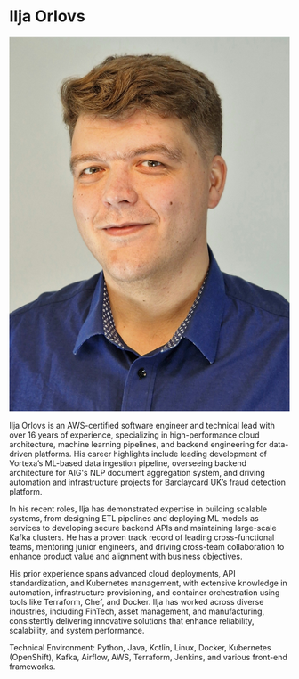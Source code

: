# Ilja Orlovs

<div class="photo">
    <img src="./assets/photo.jpg" alt="photo"/>
</div>

Ilja Orlovs is an AWS-certified software engineer and technical lead with over 16 years of experience, specializing in high-performance cloud architecture, machine learning pipelines, and backend engineering for data-driven platforms. His career highlights include leading development of Vortexa’s ML-based data ingestion pipeline, overseeing backend architecture for AIG's NLP document aggregation system, and driving automation and infrastructure projects for Barclaycard UK’s fraud detection platform.

In his recent roles, Ilja has demonstrated expertise in building scalable systems, from designing ETL pipelines and deploying ML models as services to developing secure backend APIs and maintaining large-scale Kafka clusters. He has a proven track record of leading cross-functional teams, mentoring junior engineers, and driving cross-team collaboration to enhance product value and alignment with business objectives.

His prior experience spans advanced cloud deployments, API standardization, and Kubernetes management, with extensive knowledge in automation, infrastructure provisioning, and container orchestration using tools like Terraform, Chef, and Docker. Ilja has worked across diverse industries, including FinTech, asset management, and manufacturing, consistently delivering innovative solutions that enhance reliability, scalability, and system performance.

Technical Environment: Python, Java, Kotlin, Linux, Docker, Kubernetes (OpenShift), Kafka, Airflow, AWS, Terraform, Jenkins, and various front-end frameworks.

<a href="https://1drv.ms/w/c/5da12d2571dea029/QSmg3nElLaEggF18KQAAAAAAeB4kKyH_QlmZdQ">
</a>